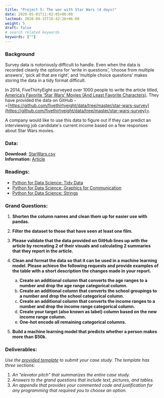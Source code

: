 ```yaml
---
title: "Project 5: The war with Star Wars (4 days)"
date: 2020-05-01T11:02:05+06:00
lastmod: 2020-09-15T10:42:26+06:00
weight: 5
draft: false
# search related keywords
keywords: [""]
---
```


### Background


Survey data is notoriously difficult to handle.  Even when the data is recorded cleanly the options for ‘write in questions’, ‘choose from multiple answers’, ‘pick all that are right’, and ‘multiple choice questions’ makes storing the data in a tidy format difficult.

In 2014, FiveThirtyEight surveyed over 1000 people to write the article titled, [America’s Favorite ‘Star Wars’ Movies (And Least Favorite Characters)](https://fivethirtyeight.com/features/americas-favorite-star-wars-movies-and-least-favorite-characters/). They have provided the data on GitHub - &lt;[https://github.com/fivethirtyeight/data/tree/master/star-wars-survey](https://github.com/fivethirtyeight/data/tree/master/star-wars-survey)>. 

A company would like to use this data to figure out if they can predict an interviewing job candidate's current income based on a few responses about Star Wars movies.  

### Data:

__Download:__ [StarWars.csv](https://github.com/fivethirtyeight/data/raw/master/star-wars-survey/StarWars.csv)   
__Information:__ [Article](https://fivethirtyeight.com/features/americas-favorite-star-wars-movies-and-least-favorite-characters/)


### Readings:

* [Python for Data Science: Tidy Data](https://byuidatascience.github.io/python4ds/tidy-data.html)
* [Python for Data Science: Graphics for Communication](https://byuidatascience.github.io/python4ds/graphics-for-communication.html)
* [Python for Data Science: Strings](https://byuidatascience.github.io/python4ds/strings.html)

### Grand Questions:

1. __Shorten the column names and clean them up for easier use with pandas.__
2. __Filter the dataset to those that have seen at least one film.__
3. __Please validate that the data provided on GitHub lines up with the article by recreating 2 of their visuals and calculating 2 summaries that they report in the article.__
4. __Clean and format the data so that it can be used in a machine learning model. Please achieve the following requests and provide examples of the table with a short description the changes made in your report.__
   <ol type="a">
      <li><b>Create an additional column that converts the age ranges to a number and drop the age range categorical column.</b></li>
      <li><b>Create an additional column that converts the school groupings to a number and drop the school categorical column.</b></li>
      <li><b>Create an additional column that converts the income ranges to a number and drop the income range categorical column.</b></li>
      <li><b>Create your target (also known as label) column based on the new income range column.</b></li>
      <li> <b>One-hot encode all remaining categorical columns.</b> </li>
      

   </ol>   
5. __Build a machine learning model that predicts whether a person makes more than $50k.__


### Deliverables:

_Use the [provided template](../../template/cse250_project_template.md) to submit your case study. The template has three sections:_

1. _An “elevator pitch” that summarizes the entire case study._
1. _Answers to the grand questions that include text, pictures, and tables._
1. _An appendix that provides your commented code and justification for any programming that required you to choose an option._